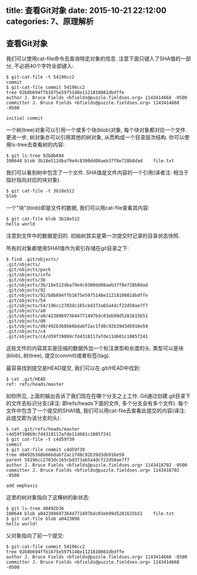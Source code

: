 title: 查看Git对象
date: 2015-10-21 22:12:00
categories: 7、原理解析
---
## 查看Git对象 ##

我们可以使用cat-file命令去查询特定对象的信息. 注意下面只键入了SHA值的一部分, 不必把40个字符全部键入:

    $ git-cat-file -t 54196cc2
    commit
    $ git-cat-file commit 54196cc2
    tree 92b8b694ffb1675e5975148e1121810081dbdffe
    author J. Bruce Fields <bfields@puzzle.fieldses.org> 1143414668 -0500
    committer J. Bruce Fields <bfields@puzzle.fieldses.org> 1143414668 -0500

    initial commit

一个树(tree)对象可以引用一个或多个块(blob)对象, 每个块对象都对应一个文件. 更进一步, 树对象亦可以引用其他的树对象, 从而构成一个目录层次结构. 你可以使用ls-tree去查看树的内容:

    $ git ls-tree 92b8b694
    100644 blob 3b18e512dba79e4c8300dd08aeb37f8e728b8dad    file.txt

我们可以看到树中包含了一个文件. SHA值是文件内容的一个引用(译者注: 相当于指针指向对应的块对象).

    $ git cat-file -t 3b18e512
    blob

一个"块"(blob)即是文件的数据, 我们可以用cat-file查看其内容:

    $ git cat-file blob 3b18e512
    hello world

注意到文件中的数据是旧的. 初始树其实是第一次提交时记录的目录状态快照.

所有的对象都使用SHA1值作为索引存储在git目录之下:

    $ find .git/objects/
    .git/objects/
    .git/objects/pack
    .git/objects/info
    .git/objects/3b
    .git/objects/3b/18e512dba79e4c8300dd08aeb37f8e728b8dad
    .git/objects/92
    .git/objects/92/b8b694ffb1675e5975148e1121810081dbdffe
    .git/objects/54
    .git/objects/54/196cc2703dc165cbd373a65a4dcf22d50ae7f7
    .git/objects/a0
    .git/objects/a0/423896973644771497bdc03eb99d5281615b51
    .git/objects/d0
    .git/objects/d0/492b368b66bdabf2ac1fd8c92b39d3db916e59
    .git/objects/c4
    .git/objects/c4/d59f390b9cfd4318117afde11d601c1085f241

这些文件的内容其实是压缩的数据外加一个标注类型和长度的头. 类型可以是块(blob), 树(tree), 提交(commit)或者标签(tag).

最容易找到提交是HEAD提交, 我们可以在.git/HEAD中找到:

    $ cat .git/HEAD
    ref: refs/heads/master

如你所见, 上面的输出告诉了我们现在在哪个分支之上工作. Git通过创建.git目录下的文件去标识分支(译注: 即refs/heads下面的文件, 多个分支会有多个文件). 每个文件中包含了一个提交的SHA1值, 我们可以用cat-file去查看此提交的内容(译注: 此提交即为该分支的头):

    $ cat .git/refs/heads/master
    c4d59f390b9cfd4318117afde11d601c1085f241
    $ git cat-file -t c4d59f39
    commit
    $ git cat-file commit c4d59f39
    tree d0492b368b66bdabf2ac1fd8c92b39d3db916e59
    parent 54196cc2703dc165cbd373a65a4dcf22d50ae7f7
    author J. Bruce Fields <bfields@puzzle.fieldses.org> 1143418702 -0500
    committer J. Bruce Fields <bfields@puzzle.fieldses.org> 1143418702 -0500

    add emphasis

这里的树对象指向了这棵树的新状态:

    $ git ls-tree d0492b36
    100644 blob a0423896973644771497bdc03eb99d5281615b51    file.txt
    $ git cat-file blob a0423896
    hello world!

父对象指向了前一个提交:

    $ git-cat-file commit 54196cc2
    tree 92b8b694ffb1675e5975148e1121810081dbdffe
    author J. Bruce Fields <bfields@puzzle.fieldses.org> 1143414668 -0500
    committer J. Bruce Fields <bfields@puzzle.fieldses.org> 1143414668 -0500

